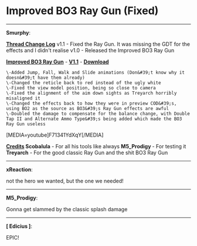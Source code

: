 # Improved BO3 Ray Gun (Fixed)


---
<strong>Smurphy</strong>:

<strong><span style="text\-decoration: underline">Thread Change Log</span></strong>
   v1.1
          \- Fixed the Ray Gun. It was missing the GDT for the effects and I didn&#39;t realise
   v1.0
          \- Released the Improved BO3 Ray Gun

<strong><span style="text\-decoration: underline">Improved BO3 Ray Gun</span></strong> \- <strong><span style="text\-decoration: underline">V1.1</span></strong> \- <a href="https://mega.nz/file/3sVDAYiB#8VLmWqFkfoDObcKA2hb94kFr00GOEoOrjircf8XjaAQ"><strong>Download</strong></a>

    \-Added Jump, Fall, Walk and Slide animations (Don&#39;t know why it doesn&#39;t have them already)
    \-Changed the reticle back to red instead of the ugly white
    \-Fixed the view model position, being so close to camera
    \-Fixed the alignment of the aim down sights as Treyarch horribly misaligned it
    \-Changed the effects back to how they were in preview COD&#39;s, using BO2 as the source as BO3&#39;s Ray Gun effects are awful
    \-Doubled the damage to compensate for the balance change, with Double Tap II and Alternate Ammo Type&#39;s being added which made the BO3 Ray Gun useless

[MEDIA=youtube]F71341YdXqY[/MEDIA]

<strong><span style="text\-decoration: underline">Credits</span>
Scobalula</strong> \- For all his tools like always
<strong>M5_Prodigy </strong>\- For testing it
<strong>Treyarch</strong> \- For the good classic Ray Gun and the shit BO3 Ray Gun

---
<strong>xReaction</strong>:

not the hero we wanted, but the one we needed!

---
<strong>M5_Prodigy</strong>:

Gonna get slammed by the classic splash damage

---
<strong>[ Edicius ]</strong>:

EPIC!
